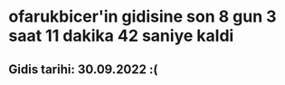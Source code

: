 # ofarukbicer'in gidisine son 8 gun 3 saat 11 dakika 42 saniye kaldi

## Gidis tarihi: 30.09.2022 :(